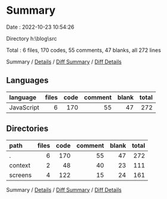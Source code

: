 # Summary

Date : 2022-10-23 10:54:26

Directory h:\\blog\\src

Total : 6 files,  170 codes, 55 comments, 47 blanks, all 272 lines

Summary / [Details](details.md) / [Diff Summary](diff.md) / [Diff Details](diff-details.md)

## Languages
| language | files | code | comment | blank | total |
| :--- | ---: | ---: | ---: | ---: | ---: |
| JavaScript | 6 | 170 | 55 | 47 | 272 |

## Directories
| path | files | code | comment | blank | total |
| :--- | ---: | ---: | ---: | ---: | ---: |
| . | 6 | 170 | 55 | 47 | 272 |
| context | 2 | 48 | 40 | 23 | 111 |
| screens | 4 | 122 | 15 | 24 | 161 |

Summary / [Details](details.md) / [Diff Summary](diff.md) / [Diff Details](diff-details.md)